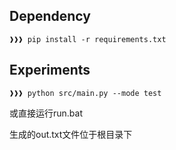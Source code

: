 ## Dependency
```console
❱❱❱ pip install -r requirements.txt
```

## Experiments
```console
❱❱❱ python src/main.py --mode test
```
或直接运行run.bat

生成的out.txt文件位于根目录下